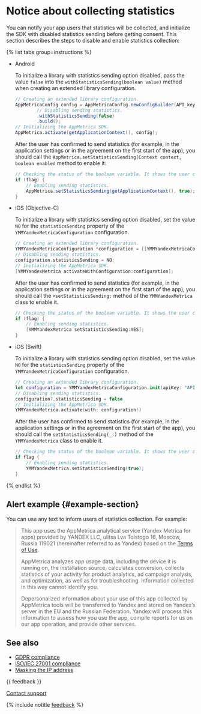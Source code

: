 # Notice about collecting statistics

You can notify your app users that statistics will be collected, and initialize the SDK with disabled statistics sending before getting consent. This section describes the steps to disable and enable statistics collection:

{% list tabs group=instructions %}

- Android

   To initialize a library with statistics sending option disabled, pass the value `false` into the `withStatisticsSending(boolean value)` method when creating an extended library configuration.

   ```java translate=no
   // Creating an extended library configuration.
   AppMetricaConfig config = AppMetricaConfig.newConfigBuilder(API_key)
           // Disabling sending statistics.
           .withStatisticsSending(false)
           .build();
   // Initializing the AppMetrica SDK.
   AppMetrica.activate(getApplicationContext(), config);
   ```

   After the user has confirmed to send statistics (for example, in the application settings or in the agreement on the first start of the app), you should call the `AppMetrica.setStatisticsSending(Context context, boolean enabled` method to enable it:

   ```java translate=no
   // Checking the status of the boolean variable. It shows the user confirmation.
   if (flag) {
       // Enabling sending statistics.
       AppMetrica.setStatisticsSending(getApplicationContext(), true);
   }
   ```

- iOS (Objective-C)

   To initialize a library with statistics sending option disabled, set the value `NO` for the `statisticsSending` property of the `YMMYandexMetricaConfiguration` configuration.

   ```objectivec translate=no
   // Creating an extended library configuration.
   YMMYandexMetricaConfiguration *configuration = [[YMMYandexMetricaConfiguration alloc] initWithApiKey:@"API_key"];
   // Disabling sending statistics.
   configuration.statisticsSending = NO;
   // Initializing the AppMetrica SDK.
   [YMMYandexMetrica activateWithConfiguration:configuration];
   ```

   After the user has confirmed to send statistics (for example, in the application settings or in the agreement on the first start of the app), you should call the `+setStatisticsSending:` method of the `YMMYandexMetrica` class to enable it.

   ```objectivec translate=no
   // Checking the status of the boolean variable. It shows the user confirmation.
   if (flag) {
       // Enabling sending statistics.
       [YMMYandexMetrica setStatisticsSending:YES];
   }
   ```

- iOS (Swift)

   To initialize a library with statistics sending option disabled, set the value `NO` for the `statisticsSending` property of the `YMMYandexMetricaConfiguration` configuration.

   ```swift translate=no
   // Creating an extended library configuration.
   let configuration = YMMYandexMetricaConfiguration.init(apiKey: "API key")
   // Disabling sending statistics.
   configuration?.statisticsSending = false
   // Initializing the AppMetrica SDK.
   YMMYandexMetrica.activate(with: configuration!)
   ```

   After the user has confirmed to send statistics (for example, in the application settings or in the agreement on the first start of the app), you should call the `setStatisticsSending(_:)` method of the `YMMYandexMetrica` class to enable it.

   ```swift translate=no
   // Checking the status of the boolean variable. It shows the user confirmation.
   if flag {
       // Enabling sending statistics.
       YMMYandexMetrica.setStatisticsSending(true);
   }
   ```

{% endlist %}

## Alert example {#example-section}

You can use any text to inform users of statistics collection. For example:

> This app uses the AppMetrica analytical service (Yandex Metrica for apps) provided by YANDEX LLC, ulitsa Lva Tolstogo 16, Moscow, Russia 119021 (hereinafter referred to as Yandex) based on the [Terms of Use](https://yandex.com/legal/metrica_termsofuse/).
>
> AppMetrica analyzes app usage data, including the device it is running on, the installation source, calculates conversion, collects statistics of your activity for product analytics, ad campaign analysis, and optimization, as well as for troubleshooting. Information collected in this way cannot identify you.
>
> Depersonalized information about your use of this app collected by AppMetrica tools will be transferred to Yandex and stored on Yandex’s server in the EU and the Russian Federation. Yandex will process this information to assess how you use the app, compile reports for us on our app operation, and provide other services.

## See also

- [GDPR compliance](gdpr.md)
- [ISO/IEC 27001 compliance](iso-27001.md)
- [Masking the IP address](ip-masking.md)

{{ feedback }}

<a href="../troubleshooting/feedback-new">
  <span class="button">Contact support</span>
</a>

{% include notitle [feedback](../_includes/feedback-button.md) %}
